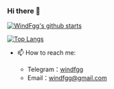### Hi there 👋

[![WindFgg's github starts](https://github-readme-stats.vercel.app/api?username=WindFgg&theme=great-gatsby)](https://github.com/WindFgg/WindFgg)


[![Top Langs](https://github-readme-stats.vercel.app/api/top-langs/?username=WindFgg&langs_count=8&layout=compact&theme=onedark)](https://github.com/WindFgg/WindFgg)
- 📫 How to reach me:

  * Telegram：[windfgg](https://t.me/windfgg) 
  * Email：windfgg@gmail.com

